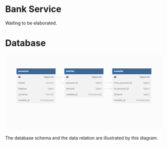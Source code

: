 <h1>Bank Service</h1>

Waiting to be elaborated.


<h1>Database </h1>


![alt text](https://github.com/jzymiranda/bank_service/blob/main/resource/database_diagram.png?raw=true)
<p>The database schema and the data relation are illustrated by this diagram.</p>


